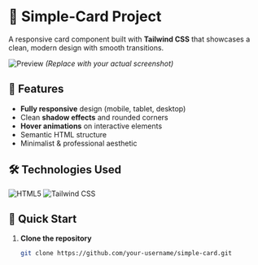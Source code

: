 # 🎨 Simple-Card Project

A responsive card component built with **Tailwind CSS** that showcases a clean, modern design with smooth transitions.

![Preview](https://i.imgur.com/placeholder.png) *(Replace with your actual screenshot)*

## 🌟 Features

- **Fully responsive** design (mobile, tablet, desktop)
- Clean **shadow effects** and rounded corners
- **Hover animations** on interactive elements
- Semantic HTML structure
- Minimalist & professional aesthetic

## 🛠️ Technologies Used

![HTML5](https://img.shields.io/badge/HTML5-E34F26?style=for-the-badge&logo=html5&logoColor=white)
![Tailwind CSS](https://img.shields.io/badge/Tailwind_CSS-38B2AC?style=for-the-badge&logo=tailwind-css&logoColor=white)

## 🚀 Quick Start

1. **Clone the repository**
   ```bash
   git clone https://github.com/your-username/simple-card.git
